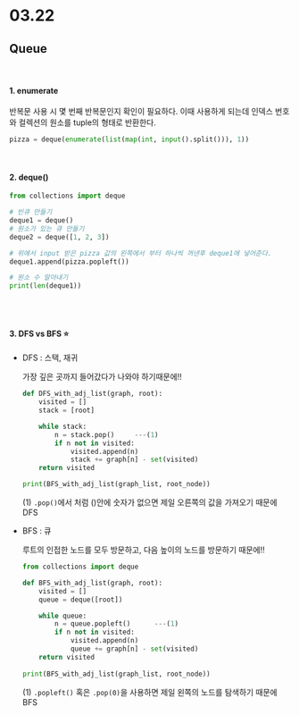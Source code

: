 # 03.22

## Queue

<br>

#### 1. enumerate

반복문 사용 시 몇 번째 반복문인지 확인이 필요하다. 이때 사용하게 되는데 인덱스 번호와 컬렉션의 원소를 tuple의 형태로 반환한다. 

```python
pizza = deque(enumerate(list(map(int, input().split())), 1))
```

<br>

#### 2. deque()

```python
from collections import deque

# 빈큐 만들기
deque1 = deque()
# 원소가 있는 큐 만들기
deque2 = deque([1, 2, 3])

# 위에서 input 받은 pizza 값의 왼쪽에서 부터 하나씩 꺼낸후 deque1에 넣어준다.
deque1.append(pizza.popleft())

# 원소 수 알아내기
print(len(deque1))
```

<br>

<br>

#### 3. DFS vs BFS :star:

* DFS : 스택, 재귀

  가장 깊은 곳까지 들어갔다가 나와야 하기때문에!! 

  ```python
  def DFS_with_adj_list(graph, root):
      visited = []
      stack = [root]
  
      while stack:
          n = stack.pop()     ---(1)
          if n not in visited:
              visited.append(n)
              stack += graph[n] - set(visited)
      return visited
  
  print(BFS_with_adj_list(graph_list, root_node))
  ```

  (1) `.pop()`에서 처럼 ()안에 숫자가 없으면 제일 오른쪽의 값을 가져오기 때문에 DFS

* BFS : 큐

  루트의 인접한 노드를 모두 방문하고, 다음 높이의 노드를 방문하기 때문에!!

  ```python
  from collections import deque
  
  def BFS_with_adj_list(graph, root):
      visited = []
      queue = deque([root])
  
      while queue:
          n = queue.popleft()      ---(1)
          if n not in visited:
              visited.append(n)
              queue += graph[n] - set(visited)
      return visited
    
  print(BFS_with_adj_list(graph_list, root_node))
  ```

  (1) `.popleft()` 혹은 `.pop(0)`을 사용하면 제일 왼쪽의 노드를 탐색하기 때문에 BFS
